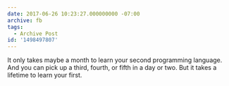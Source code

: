 ```yaml
---
date: 2017-06-26 10:23:27.000000000 -07:00
archive: fb
tags: 
  - Archive Post
id: '1498497807'
---
```


It only takes maybe a month to learn your second programming language. And you can pick up a third, fourth, or fifth in a day or two. But it takes a lifetime to learn your first.

